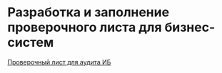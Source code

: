 # Разработка и заполнение проверочного листа для бизнес-систем

[Проверочный лист для аудита ИБ](Проверочный_лист_для_аудита_ИБ.xlsx)
